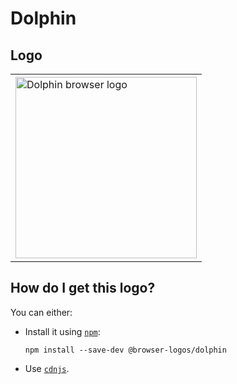 # Dolphin

## Logo

<table>
    <tr height=300>
        <td>
            <a href="https://github.com/alrra/browser-logos/tree/f34f8a5c2348881dd6fef750cb3426f66d2d301a/src/dolphin">
                <img width=290 src="https://raw.githubusercontent.com/alrra/browser-logos/f34f8a5c2348881dd6fef750cb3426f66d2d301a/src/dolphin/dolphin_512x512.png" alt="Dolphin browser logo">
            </a>
        </td>
    </tr>
</table>

## How do I get this logo?

You can either:

* Install it using [`npm`][npm]:

  `npm install --save-dev @browser-logos/dolphin`

* Use [`cdnjs`][cdnjs].

<!-- Link labels: -->

[cdnjs]: https://cdnjs.com/libraries/browser-logos
[npm]: https://www.npmjs.com/
